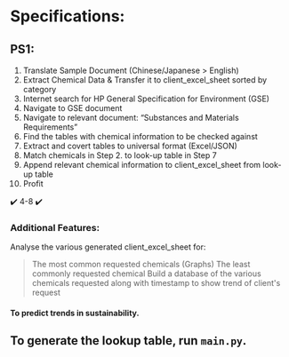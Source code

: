 # Specifications:

## PS1:

1. Translate Sample Document (Chinese/Japanese > English)
2. Extract Chemical Data & Transfer it to client_excel_sheet sorted by category
3. Internet search for HP General Specification for Environment (GSE)
4. Navigate to GSE document
5. Navigate to relevant document: “Substances and Materials Requirements”
6. Find the tables with chemical information to be checked against
7. Extract and covert tables to universal format (Excel/JSON)
8. Match chemicals in Step 2. to look-up table in Step 7
9. Append relevant chemical information to client_excel_sheet from look-up table
10. Profit

✔️ 4-8 ✔️ 

### Additional Features:
Analyse the various generated client_excel_sheet for:
> The most common requested chemicals (Graphs)
> The least commonly requested chemical
> Build a database of the various chemicals requested along with timestamp to show trend of client's request

#### To predict trends in sustainability.

## To generate the lookup table, run `main.py`.
